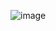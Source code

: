 ![image](https://github.com/niosandd/Telegram-Bot-of-The-Financial-Institution/assets/109283415/d03a6ca4-423d-47d5-9320-0cb79998e53f)


